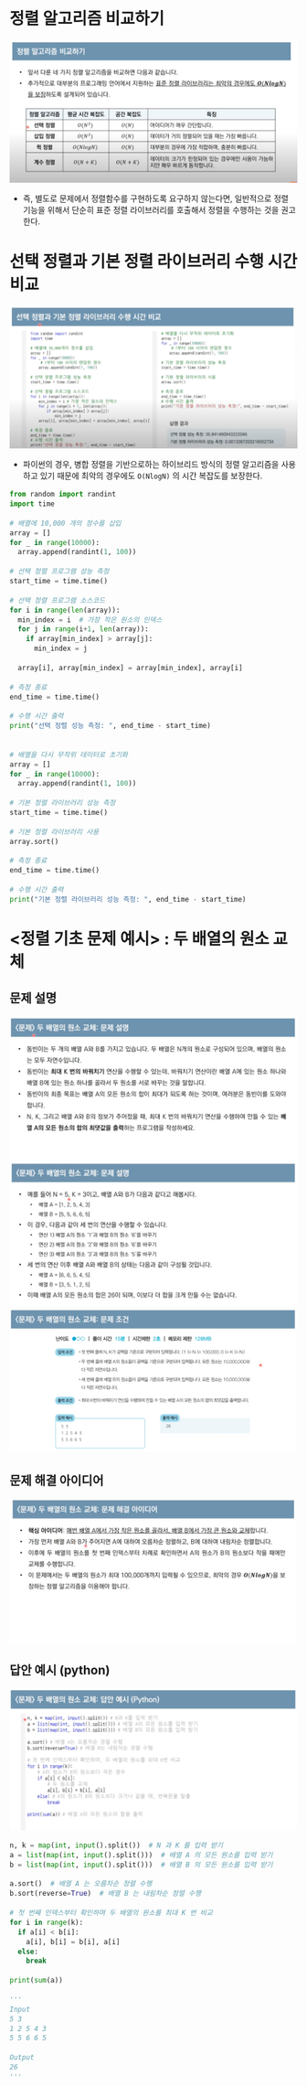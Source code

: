 # 정렬 알고리즘 비교하기

![](/.uploads2/2021-09-23-02-22-22.png)

- 즉, 별도로 문제에서 정렬함수를 구현하도록 요구하지 않는다면, 일반적으로 정렬 기능을 위해서 단순히 표준 정렬 라이브러리를 호출해서 정렬을 수행하는 것을 권고한다.

# 선택 정렬과 기본 정렬 라이브러리 수행 시간 비교

![](/.uploads2/2021-09-23-02-25-35.png)

- 파이썬의 경우, 병합 정렬을 기반으로하는 하이브리드 방식의 정렬 알고리즘을 사용하고 있기 때문에 최악의 경우에도 `O(NlogN)` 의 시간 복잡도를 보장한다.

``` py
from random import randint
import time

# 배열에 10,000 개의 정수를 삽입
array = []
for _ in range(10000):
  array.append(randint(1, 100))

# 선택 정렬 프로그램 성능 측정
start_time = time.time()

# 선택 정렬 프로그램 소스코드
for i in range(len(array)):
  min_index = i  # 가장 작은 원소의 인덱스
  for j in range(i+1, len(array)):
    if array[min_index] > array[j]:
      min_index = j
  
  array[i], array[min_index] = array[min_index], array[i]

# 측정 종료
end_time = time.time()

# 수행 시간 출력
print("선택 정렬 성능 측정: ", end_time - start_time)


# 배열을 다시 무작위 데이터로 초기화
array = []
for _ in range(10000):
  array.append(randint(1, 100))

# 기본 정렬 라이브러리 성능 측정
start_time = time.time()

# 기본 정렬 라이브러리 사용
array.sort()

# 측정 종료
end_time = time.time()

# 수행 시간 출력
print("기본 정렬 라이브러리 성능 측정: ", end_time - start_time)
```

# <정렬 기초 문제 예시> : 두 배열의 원소 교체

## 문제 설명

![](/.uploads2/2021-09-23-02-35-33.png)
![](/.uploads2/2021-09-23-02-36-39.png)
![](/.uploads2/2021-09-23-02-37-31.png)

## 문제 해결 아이디어

![](/.uploads2/2021-09-23-02-37-51.png)

## 답안 예시 (python)

![](/.uploads2/2021-09-23-02-38-41.png)

``` py
n, k = map(int, input().split())  # N 과 K 를 입력 받기
a = list(map(int, input().split()))  # 배열 A 의 모든 원소를 입력 받기
b = list(map(int, input().split()))  # 배열 B 의 모든 원소를 입력 받기

a.sort()  # 배열 A 는 오름차순 정렬 수행
b.sort(reverse=True)  # 배열 B 는 내림차순 정렬 수행

# 첫 번째 인덱스부터 확인하며 두 배열의 원소를 최대 K 번 비교
for i in range(k):
  if a[i] < b[i]:
    a[i], b[i] = b[i], a[i]
  else:
    break

print(sum(a))

'''
Input
5 3
1 2 5 4 3
5 5 6 6 5

Output
26
'''
```